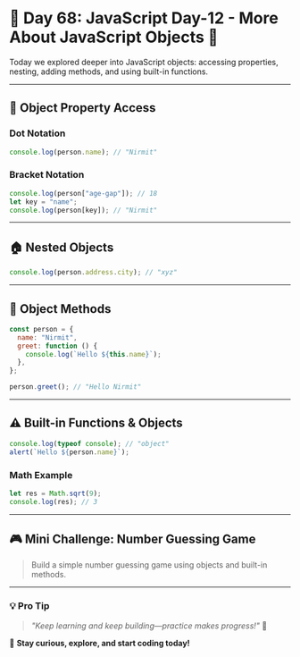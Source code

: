 # 🚀 Day 68: JavaScript Day-12 - More About JavaScript Objects 💪

Today we explored deeper into JavaScript objects: accessing properties, nesting, adding methods, and using built-in functions.

---

## 🧱 Object Property Access

### Dot Notation

```js
console.log(person.name); // "Nirmit"
```

### Bracket Notation

```js
console.log(person["age-gap"]); // 18
let key = "name";
console.log(person[key]); // "Nirmit"
```

---

## 🏠 Nested Objects

```js
console.log(person.address.city); // "xyz"
```

---

## 🧠 Object Methods

```js
const person = {
  name: "Nirmit",
  greet: function () {
    console.log(`Hello ${this.name}`);
  },
};

person.greet(); // "Hello Nirmit"
```

---

## ⚠️ Built-in Functions & Objects

```js
console.log(typeof console); // "object"
alert(`Hello ${person.name}`);
```

### Math Example

```js
let res = Math.sqrt(9);
console.log(res); // 3
```

---

## 🎮 Mini Challenge: Number Guessing Game

> Build a simple number guessing game using objects and built-in methods.

---

### 💡 **Pro Tip**

> _"Keep learning and keep building—practice makes progress!"_ 💪

🚀 **Stay curious, explore, and start coding today!**
